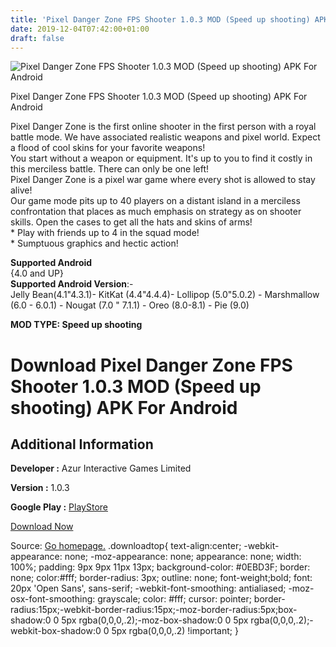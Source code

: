 ```yaml
---
title: 'Pixel Danger Zone FPS Shooter 1.0.3 MOD (Speed up shooting) APK For Android'
date: 2019-12-04T07:42:00+01:00
draft: false
---
```


![Pixel Danger Zone FPS Shooter 1.0.3 MOD (Speed up shooting) APK For Android](https://i2.wp.com/apkhome.net/wp-content/uploads/2019/12/Pixel-Danger-Zone-FPS-Shooter.png "Pixel Danger Zone FPS Shooter 1.0.3 MOD (Speed up shooting) APK For Android")

  

Pixel Danger Zone FPS Shooter 1.0.3 MOD (Speed up shooting) APK For Android

Pixel Danger Zone is the first online shooter in the first person with a royal battle mode. We have associated realistic weapons and pixel world. Expect a flood of cool skins for your favorite weapons!  
You start without a weapon or equipment. It's up to you to find it costly in this merciless battle. There can only be one left!  
Pixel Danger Zone is a pixel war game where every shot is allowed to stay alive!  
Our game mode pits up to 40 players on a distant island in a merciless confrontation that places as much emphasis on strategy as on shooter skills. Open the cases to get all the hats and skins of arms!  
\* Play with friends up to 4 in the squad mode!  
\* Sumptuous graphics and hectic action!

**Supported Android**  
{4.0 and UP}  
**Supported Android Version**:-  
Jelly Bean(4.1"4.3.1)- KitKat (4.4"4.4.4)- Lollipop (5.0"5.0.2) - Marshmallow (6.0 - 6.0.1) - Nougat (7.0 " 7.1.1) - Oreo (8.0-8.1) - Pie (9.0)

**MOD TYPE: Speed up shooting**

Download Pixel Danger Zone FPS Shooter 1.0.3 MOD (Speed up shooting) APK For Android
====================================================================================

Additional Information
----------------------

**Developer :** Azur Interactive Games Limited

**Version :** 1.0.3

**Google Play :** [PlayStore](https://play.google.com/store/apps/details?id=com.sgs.fps.battle.royale)

  

[Download Now](https://store4app.co/post/pixel-danger-zone-fps-shooter-1-0-3-mod-speed-up-shooting-apk-for-android_1575385036)

  
Source: [Go homepage.](https://store4app.co/post/pixel-danger-zone-fps-shooter-1-0-3-mod-speed-up-shooting-apk-for-android_1575385036) .downloadtop{ text-align:center; -webkit-appearance: none; -moz-appearance: none; appearance: none; width: 100%; padding: 9px 9px 11px 13px; background-color: #0EBD3F; border: none; color:#fff; border-radius: 3px; outline: none; font-weight;bold; font: 20px 'Open Sans', sans-serif; -webkit-font-smoothing: antialiased; -moz-osx-font-smoothing: grayscale; color: #fff; cursor: pointer; border-radius:15px;-webkit-border-radius:15px;-moz-border-radius:5px;box-shadow:0 0 5px rgba(0,0,0,.2);-moz-box-shadow:0 0 5px rgba(0,0,0,.2);-webkit-box-shadow:0 0 5px rgba(0,0,0,.2) !important; }